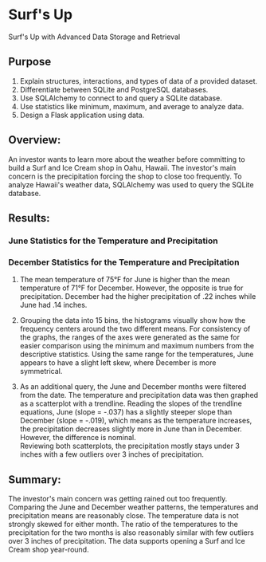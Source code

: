 # Surf's Up
Surf's Up with Advanced Data Storage and Retrieval 

## Purpose
1. Explain structures, interactions, and types of data of a provided dataset.
2. Differentiate between SQLite and PostgreSQL databases.
3. Use SQLAlchemy to connect to and query a SQLite database.
4. Use statistics like minimum, maximum, and average to analyze data.
5. Design a Flask application using data.

## Overview:
An investor wants to learn more about the weather before committing to build a Surf and Ice Cream shop in Oahu, Hawaii.  The investor's main concern is the precipitation forcing the shop to close too frequently.  To analyze Hawaii's weather data, SQLAlchemy was used to query the SQLite database. 

## Results:
### June Statistics for the Temperature and Precipitation


### December Statistics for the Temperature and Precipitation


1. The mean temperature of 75°F for June is higher than the mean temperature of 71°F for December.
    However, the opposite is true for precipitation. 
    December had the higher precipitation of .22 inches while June had .14 inches. 



2. Grouping the data into 15 bins, the histograms visually show how the frequency centers around the two different means.
   For consistency of the graphs, the ranges of the axes were generated as the same for easier comparison using the minimum and maximum numbers from the descriptive      statistics.
   Using the same range for the temperatures, June appears to have a slight left skew, where December is more symmetrical.    


3. As an additional query, the June and December months were filtered from the date. 
   The temperature and precipitation data was then graphed as a scatterplot with a trendline.
   Reading the slopes of the trendline equations, June (slope = -.037) has a slightly steeper slope than December (slope = -.019), which means as the temperature        increases, the precipitation decreases slightly more in June than in December.
   However, the difference is nominal.  
   Reviewing both scatterplots, the precipitation mostly stays under 3 inches with a few outliers over 3 inches of precipitation. 

## Summary:
The investor's main concern was getting rained out too frequently.
Comparing the June and December weather patterns, the temperatures and precipitation means are reasonably close.
The temperature data is not strongly skewed for either month.
The ratio of the temperatures to the precipitation for the two months is also reasonably similar with few outliers over 3 inches of precipitation.
The data supports opening a Surf and Ice Cream shop year-round.
